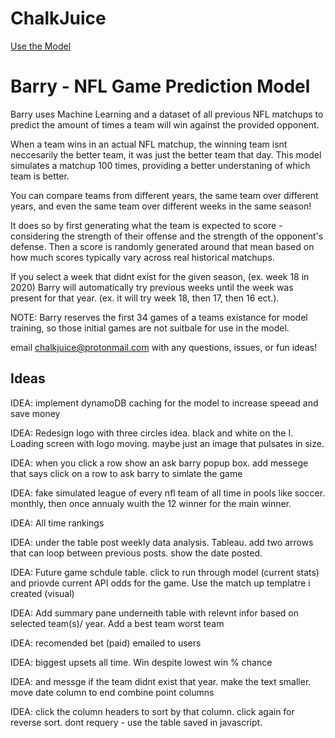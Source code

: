 # ChalkJuice

[Use the Model](chalkjuice.com)

# Barry - NFL Game Prediction Model 

Barry uses Machine Learning and a dataset of all previous NFL matchups to predict the amount of times a team will win against the provided opponent. 

When a team wins in an actual NFL matchup, the winning team isnt neccesarily the better team, it was just the better team that day. This model simulates a matchup 100 times, providing a better understaning of which team is better. 

You can compare teams from different years, the same team over different years, and even the same team over different weeks in the same season!

It does so by first generating what the team is expected to score - considering the strength of their offense and the strength of the opponent's defense. Then a score is randomly generated around that mean based on how much scores typically vary across real historical matchups. 

If you select a week that didnt exist for the given season, (ex. week 18 in 2020) Barry will automatically try previous weeks until the week was present for that year. (ex. it will try week 18, then 17, then 16 ect.).

NOTE: Barry reserves the first 34 games of a teams existance for model training, so those initial games are not suitbale for use in the model. 

email chalkjuice@protonmail.com with any questions, issues, or fun ideas!

## Ideas

IDEA: implement dynamoDB caching for the model to increase speead and save money 

IDEA: Redesign logo with three circles idea. black and white on the I. Loading screen with logo moving. maybe just an image that pulsates in size. 

IDEA: when you click a row show an ask barry popup box. add messege that says click on a row to ask barry to simlate the game 

IDEA: fake simulated league of every nfl team of all time in pools like soccer. monthly, then once annualy wuith the 12 winner for the main winner. 

IDEA: All time rankings

IDEA: under the table post weekly data analysis. Tableau. add two arrows that can loop between previous posts. show the date posted. 

IDEA: Future game schdule table. click to run through model (current stats) and priovde current API odds for the game. Use the match up templatre i created (visual)

IDEA: Add summary pane underneith table with relevnt infor based on selected team(s)/ year. Add a best team worst team

IDEA: recomended bet (paid) emailed to users

IDEA: biggest upsets all time. Win despite lowest win % chance

IDEA: and messge if the team didnt exist that year. make the text smaller.  move date column to end combine point columns

IDEA: click the column headers to sort by that column. click again for reverse sort. dont requery - use the table saved in javascript. 



